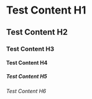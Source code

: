 # Test Content H1
## Test Content H2
### Test Content H3
#### Test Content H4
##### Test Content H5
###### Test Content H6
